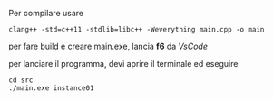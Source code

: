 Per compilare usare
```
clang++ -std=c++11 -stdlib=libc++ -Weverything main.cpp -o main
```
per fare build e creare main.exe, lancia **f6** da *VsCode*

per lanciare il programma, devi aprire il terminale ed eseguire
```
cd src
./main.exe instance01
```
